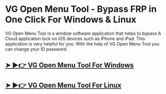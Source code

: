 # VG Open Menu Tool - Bypass FRP in One Click For Windows & Linux


VG Open Menu Tool is a window software application that helps to bypass A Cloud application lock on iOS devices such as iPhone and iPad. This application is very helpful for you. With the help of VG Open Menu Tool you can change your ID password.


## [➤ ►👉 VG Open Menu Tool For Windows](https://alipc.pro/dl)

## [➤ ►👉 VG Open Menu Tool For Linux](https://alipc.pro/dl)
